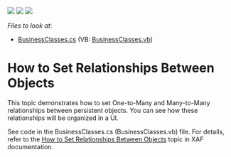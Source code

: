 <!-- default badges list -->
![](https://img.shields.io/endpoint?url=https://codecentral.devexpress.com/api/v1/VersionRange/128593092/12.2.4%2B)
[![](https://img.shields.io/badge/Open_in_DevExpress_Support_Center-FF7200?style=flat-square&logo=DevExpress&logoColor=white)](https://supportcenter.devexpress.com/ticket/details/E241)
[![](https://img.shields.io/badge/📖_How_to_use_DevExpress_Examples-e9f6fc?style=flat-square)](https://docs.devexpress.com/GeneralInformation/403183)
<!-- default badges end -->
<!-- default file list -->
*Files to look at*:

* [BusinessClasses.cs](./CS/HowToSetRelationshipsBetweenObjects.Module/BusinessClasses.cs) (VB: [BusinessClasses.vb](./VB/HowToSetRelationshipsBetweenObjects.Module/BusinessClasses.vb))
<!-- default file list end -->
# How to Set Relationships Between Objects


<p>This topic demonstrates how to set One-to-Many and Many-to-Many relationships between persistent objects. You can see how these relationships will be organized in a UI.</p><p>See code in the BusinessClasses.cs (BusinessClasses.vb) file. For details, refer to the <a href="http://documentation.devexpress.com/#Xaf/CustomDocument2654">How to Set Relationships Between Objects</a> topic in XAF documentation.</p>

<br/>


